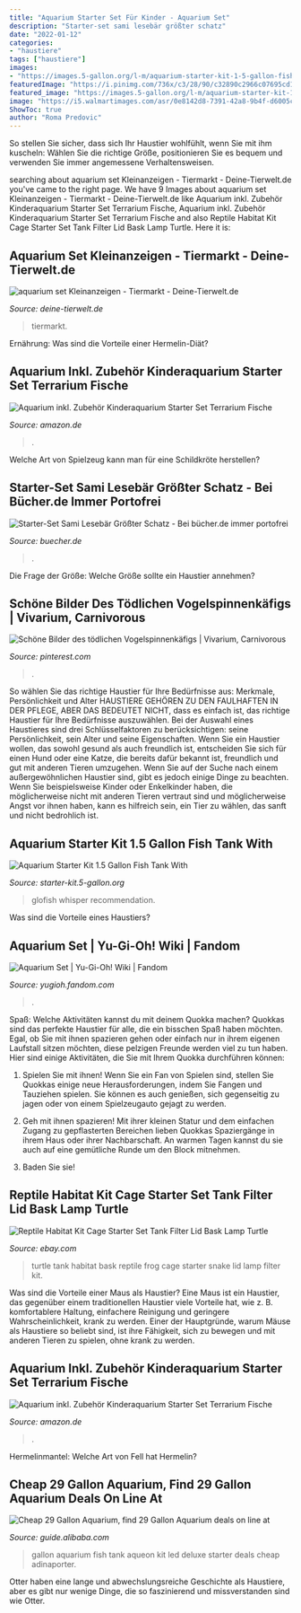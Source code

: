 ```yaml
---
title: "Aquarium Starter Set Für Kinder - Aquarium Set"
description: "Starter-set sami lesebär größter schatz"
date: "2022-01-12"
categories:
- "haustiere"
tags: ["haustiere"]
images:
- "https://images.5-gallon.org/l-m/aquarium-starter-kit-1-5-gallon-fish-v-3592094364.jpg"
featuredImage: "https://i.pinimg.com/736x/c3/28/90/c32890c2966c07695cd163160b56b560.jpg"
featured_image: "https://images.5-gallon.org/l-m/aquarium-starter-kit-1-5-gallon-fish-v-3592094364.jpg"
image: "https://i5.walmartimages.com/asr/0e8142d8-7391-42a8-9b4f-d6005c6545e1_1.5c4991ea69c61a3c6b463913b4aa6b9a.jpeg"
ShowToc: true
author: "Roma Predovic"
---
```



So stellen Sie sicher, dass sich Ihr Haustier wohlfühlt, wenn Sie mit ihm kuscheln: Wählen Sie die richtige Größe, positionieren Sie es bequem und verwenden Sie immer angemessene Verhaltensweisen.

	

		
searching about aquarium set Kleinanzeigen - Tiermarkt - Deine-Tierwelt.de you've came to the right page. We have 9 Images about aquarium set Kleinanzeigen - Tiermarkt - Deine-Tierwelt.de like Aquarium inkl. Zubehör Kinderaquarium Starter Set Terrarium Fische, Aquarium inkl. Zubehör Kinderaquarium Starter Set Terrarium Fische and also Reptile Habitat Kit Cage Starter Set Tank Filter Lid Bask Lamp Turtle. Here it is:
		
    
## Aquarium Set Kleinanzeigen - Tiermarkt - Deine-Tierwelt.de

<img loading=lazy src="http://bild9.qimage.de/aquarium-starter-set-foto-bild-116913409.jpg" onerror="this.onerror=null;this.src='https://tse3.mm.bing.net/th?id=OIP.jzc_3xFJi5JUz-BMhdV7hAHaEK&amp;pid=15.1';" alt="aquarium set Kleinanzeigen - Tiermarkt - Deine-Tierwelt.de">

_Source: deine-tierwelt.de_

>tiermarkt. 

	

Ernährung: Was sind die Vorteile einer Hermelin-Diät?

    
## Aquarium Inkl. Zubehör Kinderaquarium Starter Set Terrarium Fische

<img loading=lazy src="https://images-na.ssl-images-amazon.com/images/I/71CW3mM0rQL._AC_SX679_.jpg" onerror="this.onerror=null;this.src='https://tse1.mm.bing.net/th?id=OIP.W2AjjBS8nSdUVBwfqrLGkwHaHV&amp;pid=15.1';" alt="Aquarium inkl. Zubehör Kinderaquarium Starter Set Terrarium Fische">

_Source: amazon.de_

>. 

	

Welche Art von Spielzeug kann man für eine Schildkröte herstellen?

    
## Starter-Set Sami Lesebär Größter Schatz - Bei Bücher.de Immer Portofrei

<img loading=lazy src="https://bilder.buecher.de/zusatz/61/61205/61205404_deta_1.jpg" onerror="this.onerror=null;this.src='https://tse3.mm.bing.net/th?id=OIP.UJuZ6lBtraMOFeGKdHi7FgAAAA&amp;pid=15.1';" alt="Starter-Set Sami Lesebär Größter Schatz - Bei bücher.de immer portofrei">

_Source: buecher.de_

>. 

	

Die Frage der Größe: Welche Größe sollte ein Haustier annehmen?

    
## Schöne Bilder Des Tödlichen Vogelspinnenkäfigs | Vivarium, Carnivorous

<img loading=lazy src="https://i.pinimg.com/736x/c3/28/90/c32890c2966c07695cd163160b56b560.jpg" onerror="this.onerror=null;this.src='https://tse3.mm.bing.net/th?id=OIP.uwmGw8CV9bfwREPxi7nWGwHaJ4&amp;pid=15.1';" alt="Schöne Bilder des tödlichen Vogelspinnenkäfigs | Vivarium, Carnivorous">

_Source: pinterest.com_

>. 

	

So wählen Sie das richtige Haustier für Ihre Bedürfnisse aus: Merkmale, Persönlichkeit und Alter
HAUSTIERE GEHÖREN ZU DEN FAULHAFTEN IN DER PFLEGE, ABER DAS BEDEUTET NICHT, dass es einfach ist, das richtige Haustier für Ihre Bedürfnisse auszuwählen. Bei der Auswahl eines Haustieres sind drei Schlüsselfaktoren zu berücksichtigen: seine Persönlichkeit, sein Alter und seine Eigenschaften. Wenn Sie ein Haustier wollen, das sowohl gesund als auch freundlich ist, entscheiden Sie sich für einen Hund oder eine Katze, die bereits dafür bekannt ist, freundlich und gut mit anderen Tieren umzugehen. Wenn Sie auf der Suche nach einem außergewöhnlichen Haustier sind, gibt es jedoch einige Dinge zu beachten. Wenn Sie beispielsweise Kinder oder Enkelkinder haben, die möglicherweise nicht mit anderen Tieren vertraut sind und möglicherweise Angst vor ihnen haben, kann es hilfreich sein, ein Tier zu wählen, das sanft und nicht bedrohlich ist.

    
## Aquarium Starter Kit 1.5 Gallon Fish Tank With

<img loading=lazy src="https://images.5-gallon.org/l-m/aquarium-starter-kit-1-5-gallon-fish-v-3592094364.jpg" onerror="this.onerror=null;this.src='https://tse2.mm.bing.net/th?id=OIP.A7u-VCX1h-F0OGxZ0JklngHaHa&amp;pid=15.1';" alt="Aquarium Starter Kit 1.5 Gallon Fish Tank With">

_Source: starter-kit.5-gallon.org_

>glofish whisper recommendation. 

	

Was sind die Vorteile eines Haustiers?

    
## Aquarium Set | Yu-Gi-Oh! Wiki | Fandom

<img loading=lazy src="https://static.wikia.nocookie.net/yugioh/images/d/d6/AquariumSet-DLCS-EN-C-1E.png/revision/latest?cb=20201125201355" onerror="this.onerror=null;this.src='https://tse4.mm.bing.net/th?id=OIP.GAqcGJTmaxGQDT__MF1JwwHaKx&amp;pid=15.1';" alt="Aquarium Set | Yu-Gi-Oh! Wiki | Fandom">

_Source: yugioh.fandom.com_

>. 

	

Spaß: Welche Aktivitäten kannst du mit deinem Quokka machen?
Quokkas sind das perfekte Haustier für alle, die ein bisschen Spaß haben möchten. Egal, ob Sie mit ihnen spazieren gehen oder einfach nur in ihrem eigenen Laufstall sitzen möchten, diese pelzigen Freunde werden viel zu tun haben. Hier sind einige Aktivitäten, die Sie mit Ihrem Quokka durchführen können:
1. Spielen Sie mit ihnen! Wenn Sie ein Fan von Spielen sind, stellen Sie Quokkas einige neue Herausforderungen, indem Sie Fangen und Tauziehen spielen. Sie können es auch genießen, sich gegenseitig zu jagen oder von einem Spielzeugauto gejagt zu werden.

2. Geh mit ihnen spazieren! Mit ihrer kleinen Statur und dem einfachen Zugang zu gepflasterten Bereichen lieben Quokkas Spaziergänge in ihrem Haus oder ihrer Nachbarschaft. An warmen Tagen kannst du sie auch auf eine gemütliche Runde um den Block mitnehmen.

3. Baden Sie sie!

    
## Reptile Habitat Kit Cage Starter Set Tank Filter Lid Bask Lamp Turtle

<img loading=lazy src="https://i5.walmartimages.com/asr/0e8142d8-7391-42a8-9b4f-d6005c6545e1_1.5c4991ea69c61a3c6b463913b4aa6b9a.jpeg" onerror="this.onerror=null;this.src='https://tse3.mm.bing.net/th?id=OIP.l_F8puAv1fOnvcDQOzcxiQHaE7&amp;pid=15.1';" alt="Reptile Habitat Kit Cage Starter Set Tank Filter Lid Bask Lamp Turtle">

_Source: ebay.com_

>turtle tank habitat bask reptile frog cage starter snake lid lamp filter kit. 

	

Was sind die Vorteile einer Maus als Haustier?
Eine Maus ist ein Haustier, das gegenüber einem traditionellen Haustier viele Vorteile hat, wie z. B. komfortablere Haltung, einfachere Reinigung und geringere Wahrscheinlichkeit, krank zu werden. Einer der Hauptgründe, warum Mäuse als Haustiere so beliebt sind, ist ihre Fähigkeit, sich zu bewegen und mit anderen Tieren zu spielen, ohne krank zu werden.

    
## Aquarium Inkl. Zubehör Kinderaquarium Starter Set Terrarium Fische

<img loading=lazy src="https://images-na.ssl-images-amazon.com/images/I/71CW3mM0rQL._AC_SL1500_.jpg" onerror="this.onerror=null;this.src='https://tse1.mm.bing.net/th?id=OIP.4KRJ36Z2E7Y-2OL5Gr6liQHaHV&amp;pid=15.1';" alt="Aquarium inkl. Zubehör Kinderaquarium Starter Set Terrarium Fische">

_Source: amazon.de_

>. 

	

Hermelinmantel: Welche Art von Fell hat Hermelin?

    
## Cheap 29 Gallon Aquarium, Find 29 Gallon Aquarium Deals On Line At

<img loading=lazy src="https://sc01.alicdn.com/kf/UTB8Vy7crOaMiuJk43PTq6ySmXXaH.jpg" onerror="this.onerror=null;this.src='https://tse3.mm.bing.net/th?id=OIP.-jzDjKHJvqKzzKCQYA4uUgHaGW&amp;pid=15.1';" alt="Cheap 29 Gallon Aquarium, find 29 Gallon Aquarium deals on line at">

_Source: guide.alibaba.com_

>gallon aquarium fish tank aqueon kit led deluxe starter deals cheap adinaporter. 

	

Otter haben eine lange und abwechslungsreiche Geschichte als Haustiere, aber es gibt nur wenige Dinge, die so faszinierend und missverstanden sind wie Otter.

